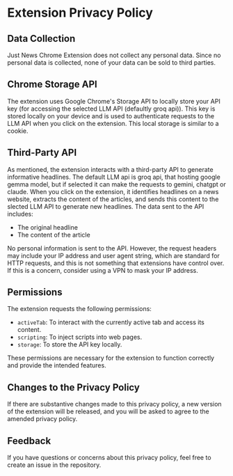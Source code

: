 # Extension Privacy Policy

## Data Collection
Just News Chrome Extension does not collect any personal data. Since no personal data is collected, none of your data can be sold to third parties.

## Chrome Storage API
The extension uses Google Chrome's Storage API to locally store your API key (for accessing the selected LLM API (defaultly groq api)). This key is stored locally on your device and is used to authenticate requests to the LLM API when you click on the extension. This local storage is similar to a cookie.

## Third-Party API
As mentioned, the extension interacts with a third-party API to generate informative headlines. The default LLM api is groq api, that hosting google gemma model, but if selected it can make the requests to gemini, chatgpt or claude. When you click on the extension, it identifies headlines on a news website, extracts the content of the articles, and sends this content to the slected LLM API to generate new headlines. The data sent to the API includes:
- The original headline
- The content of the article

No personal information is sent to the API. However, the request headers may include your IP address and user agent string, which are standard for HTTP requests, and this is not something that extensions have control over. If this is a concern, consider using a VPN to mask your IP address.

## Permissions
The extension requests the following permissions:
- `activeTab`: To interact with the currently active tab and access its content.
- `scripting`: To inject scripts into web pages.
- `storage`: To store the API key locally.

These permissions are necessary for the extension to function correctly and provide the intended features.

## Changes to the Privacy Policy
If there are substantive changes made to this privacy policy, a new version of the extension will be released, and you will be asked to agree to the amended privacy policy.

## Feedback
If you have questions or concerns about this privacy policy, feel free to create an issue in the repository.